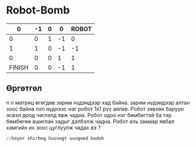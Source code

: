 # Robot-Bomb



| 0 | -1 | 0 | 0 | ROBOT |
| --- | --- | --- | --- | --- |
| 0 | 0 | 1 | -1 | 0 |
| 1 | 1 | 0 | -1 | -1 |
| 0 | 0 | 0 | 1 | 1 |
| FINISH | 0 | 0 | -1 | 1 |

## Өргөтгөл

n n матриц өгөгдөв зарим нүдэндээр хад байна. зарим нүдэндээр алтан зоос байна nxn нүднээс нэг робот 1x1 рүү аялав. Робот зөвхөн баруун эсвэл доод чиглэлд явж чадна. Робот одоо нэг бөмбөгтэй ба тэр бөмбөгөө ашиглан хадыг дэлбэлж чадна. Робот аль замаар явбал хамгийн их зоос цуглуулж чадах вэ ? 

```python
//hoyor shirheg husnegt uusgeed bodoh
```